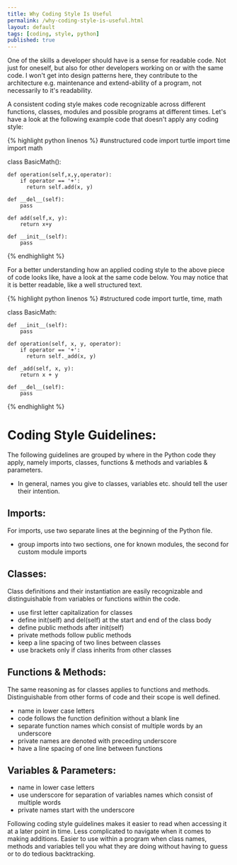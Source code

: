 ```yaml
---
title: Why Coding Style Is Useful
permalink: /why-coding-style-is-useful.html
layout: default
tags: [coding, style, python]
published: true
---
```

One of the skills a developer should have is a sense for readable code. Not just for oneself, but also for other developers working on or with the same code. I won't get into design patterns here, they contribute to the architecture e.g. maintenance and extend-ability of a program, not necessarily to it's readability.

A consistent coding style makes code recognizable across different functions, classes, modules and possible programs at different times. Let's have a look at the following example code that doesn't apply any coding style:

{% highlight python linenos %}
#unstructured code
import turtle
import time
import math

class BasicMath():

    def operation(self,x,y,operator):
        if operator == '+':
          return self.add(x, y)

    def __del__(self):
        pass

    def add(self,x, y):
        return x+y

    def __init__(self):
        pass

{% endhighlight %}

For a better understanding how an applied coding style to the above piece of code looks like, have a look at the same code below. You may notice that it is better readable, like a well structured text.

{% highlight python linenos %}
#structured code
import turtle, time, math

class BasicMath:

    def __init__(self):
        pass

    def operation(self, x, y, operator):
        if operator == '+':
          return self._add(x, y)

    def _add(self, x, y):
        return x + y

    def __del__(self):
        pass

{% endhighlight %}


# Coding Style Guidelines:
The following guidelines are grouped by where in the Python code they apply, namely imports, classes, functions & methods and variables & parameters.
* In general, names you give to classes, variables etc. should tell the user their intention.

## Imports:
For imports, use two separate lines at the beginning of the Python file.
* group imports into two sections, one for known modules, the second for custom module imports

## Classes:
Class definitions and their instantiation are easily recognizable and distinguishable from variables or functions within the code.
* use first letter capitalization for classes
* define init(self) and del(self) at the start and end of the class body
* define public methods after init(self)
* private methods follow public methods
* keep a line spacing of two lines between classes
* use brackets only if class inherits from other classes

## Functions & Methods:
The same reasoning as for classes applies to functions and methods. Distinguishable from other forms of code and their scope is well defined.
* name in lower case letters
* code follows the function definition without a blank line
* separate function names which consist of multiple words by an underscore
* private names are denoted with preceding underscore
* have a line spacing of one line between functions

## Variables & Parameters:
* name in lower case letters
* use underscore for separation of variables names which consist of multiple words
* private names start with the underscore

Following coding style guidelines makes it easier to read when accessing it at a later point in time. Less complicated to navigate when it comes to making additions. Easier to use within a program when class names, methods and variables tell you what they are doing without having to guess or to do tedious backtracking.
